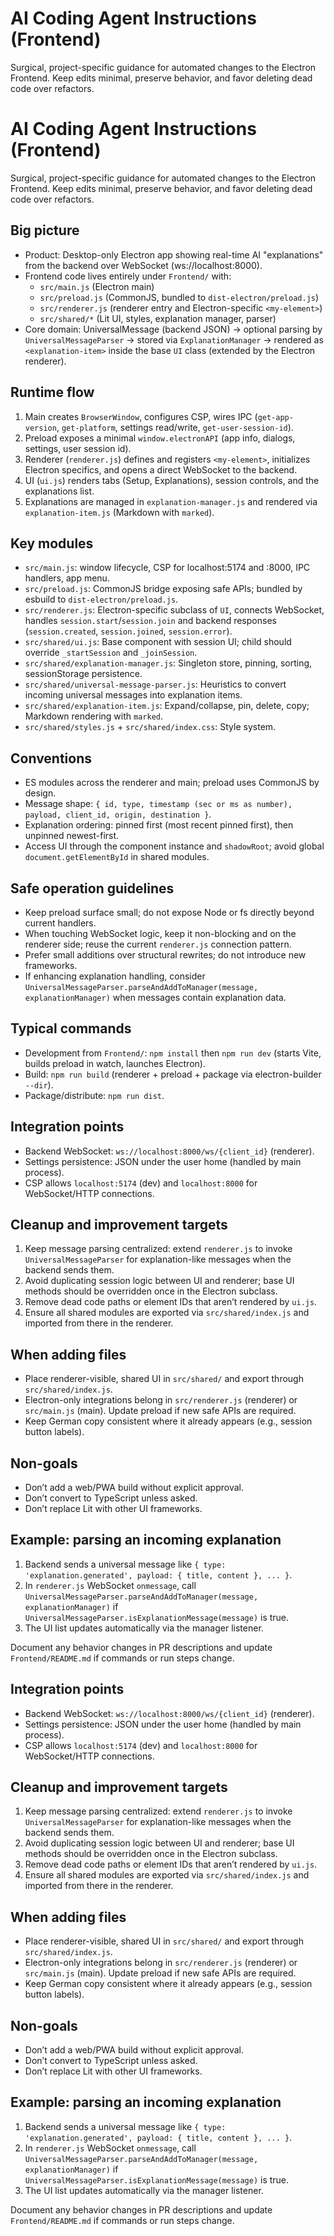 # AI Coding Agent Instructions (Frontend)

Surgical, project-specific guidance for automated changes to the Electron Frontend. Keep edits minimal, preserve behavior, and favor deleting dead code over refactors.

# AI Coding Agent Instructions (Frontend)

Surgical, project-specific guidance for automated changes to the Electron Frontend. Keep edits minimal, preserve behavior, and favor deleting dead code over refactors.

## Big picture
- Product: Desktop-only Electron app showing real-time AI "explanations" from the backend over WebSocket (ws://localhost:8000).
- Frontend code lives entirely under `Frontend/` with:
	- `src/main.js` (Electron main)
	- `src/preload.js` (CommonJS, bundled to `dist-electron/preload.js`)
	- `src/renderer.js` (renderer entry and Electron-specific `<my-element>`)
	- `src/shared/*` (Lit UI, styles, explanation manager, parser)
- Core domain: UniversalMessage (backend JSON) → optional parsing by `UniversalMessageParser` → stored via `ExplanationManager` → rendered as `<explanation-item>` inside the base `UI` class (extended by the Electron renderer).

## Runtime flow
1. Main creates `BrowserWindow`, configures CSP, wires IPC (`get-app-version`, `get-platform`, settings read/write, `get-user-session-id`).
2. Preload exposes a minimal `window.electronAPI` (app info, dialogs, settings, user session id).
3. Renderer (`renderer.js`) defines and registers `<my-element>`, initializes Electron specifics, and opens a direct WebSocket to the backend.
4. UI (`ui.js`) renders tabs (Setup, Explanations), session controls, and the explanations list.
5. Explanations are managed in `explanation-manager.js` and rendered via `explanation-item.js` (Markdown with `marked`).

## Key modules
- `src/main.js`: window lifecycle, CSP for localhost:5174 and :8000, IPC handlers, app menu.
- `src/preload.js`: CommonJS bridge exposing safe APIs; bundled by esbuild to `dist-electron/preload.js`.
- `src/renderer.js`: Electron-specific subclass of `UI`, connects WebSocket, handles `session.start`/`session.join` and backend responses (`session.created`, `session.joined`, `session.error`).
- `src/shared/ui.js`: Base component with session UI; child should override `_startSession` and `_joinSession`.
- `src/shared/explanation-manager.js`: Singleton store, pinning, sorting, sessionStorage persistence.
- `src/shared/universal-message-parser.js`: Heuristics to convert incoming universal messages into explanation items.
- `src/shared/explanation-item.js`: Expand/collapse, pin, delete, copy; Markdown rendering with `marked`.
- `src/shared/styles.js` + `src/shared/index.css`: Style system.

## Conventions
- ES modules across the renderer and main; preload uses CommonJS by design.
- Message shape: `{ id, type, timestamp (sec or ms as number), payload, client_id, origin, destination }`.
- Explanation ordering: pinned first (most recent pinned first), then unpinned newest-first.
- Access UI through the component instance and `shadowRoot`; avoid global `document.getElementById` in shared modules.

## Safe operation guidelines
- Keep preload surface small; do not expose Node or fs directly beyond current handlers.
- When touching WebSocket logic, keep it non-blocking and on the renderer side; reuse the current `renderer.js` connection pattern.
- Prefer small additions over structural rewrites; do not introduce new frameworks.
- If enhancing explanation handling, consider `UniversalMessageParser.parseAndAddToManager(message, explanationManager)` when messages contain explanation data.

## Typical commands
- Development from `Frontend/`: `npm install` then `npm run dev` (starts Vite, builds preload in watch, launches Electron).
- Build: `npm run build` (renderer + preload + package via electron-builder `--dir`).
- Package/distribute: `npm run dist`.

## Integration points
- Backend WebSocket: `ws://localhost:8000/ws/{client_id}` (renderer).
- Settings persistence: JSON under the user home (handled by main process).
- CSP allows `localhost:5174` (dev) and `localhost:8000` for WebSocket/HTTP connections.

## Cleanup and improvement targets
1. Keep message parsing centralized: extend `renderer.js` to invoke `UniversalMessageParser` for explanation-like messages when the backend sends them.
2. Avoid duplicating session logic between UI and renderer; base UI methods should be overridden once in the Electron subclass.
3. Remove dead code paths or element IDs that aren’t rendered by `ui.js`.
4. Ensure all shared modules are exported via `src/shared/index.js` and imported from there in the renderer.

## When adding files
- Place renderer-visible, shared UI in `src/shared/` and export through `src/shared/index.js`.
- Electron-only integrations belong in `src/renderer.js` (renderer) or `src/main.js` (main). Update preload if new safe APIs are required.
- Keep German copy consistent where it already appears (e.g., session button labels).

## Non-goals
- Don’t add a web/PWA build without explicit approval.
- Don’t convert to TypeScript unless asked.
- Don’t replace Lit with other UI frameworks.

## Example: parsing an incoming explanation
1. Backend sends a universal message like `{ type: 'explanation.generated', payload: { title, content }, ... }`.
2. In `renderer.js` WebSocket `onmessage`, call `UniversalMessageParser.parseAndAddToManager(message, explanationManager)` if `UniversalMessageParser.isExplanationMessage(message)` is true.
3. The UI list updates automatically via the manager listener.

Document any behavior changes in PR descriptions and update `Frontend/README.md` if commands or run steps change.

## Integration points
- Backend WebSocket: `ws://localhost:8000/ws/{client_id}` (renderer).
- Settings persistence: JSON under the user home (handled by main process).
- CSP allows `localhost:5174` (dev) and `localhost:8000` for WebSocket/HTTP connections.

## Cleanup and improvement targets
1. Keep message parsing centralized: extend `renderer.js` to invoke `UniversalMessageParser` for explanation-like messages when the backend sends them.
2. Avoid duplicating session logic between UI and renderer; base UI methods should be overridden once in the Electron subclass.
3. Remove dead code paths or element IDs that aren’t rendered by `ui.js`.
4. Ensure all shared modules are exported via `src/shared/index.js` and imported from there in the renderer.

## When adding files
- Place renderer-visible, shared UI in `src/shared/` and export through `src/shared/index.js`.
- Electron-only integrations belong in `src/renderer.js` (renderer) or `src/main.js` (main). Update preload if new safe APIs are required.
- Keep German copy consistent where it already appears (e.g., session button labels).

## Non-goals
- Don’t add a web/PWA build without explicit approval.
- Don’t convert to TypeScript unless asked.
- Don’t replace Lit with other UI frameworks.

## Example: parsing an incoming explanation
1. Backend sends a universal message like `{ type: 'explanation.generated', payload: { title, content }, ... }`.
2. In `renderer.js` WebSocket `onmessage`, call `UniversalMessageParser.parseAndAddToManager(message, explanationManager)` if `UniversalMessageParser.isExplanationMessage(message)` is true.
3. The UI list updates automatically via the manager listener.

Document any behavior changes in PR descriptions and update `Frontend/README.md` if commands or run steps change.
